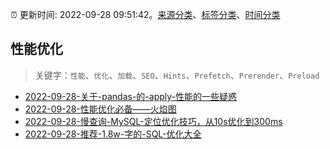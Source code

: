 :alarm_clock: 更新时间: 2022-09-28 09:51:42。[来源分类](../README.md)、[标签分类](../TAGS.md)、[时间分类](../TIMELINE.md)

## 性能优化


> 关键字：`性能`、`优化`、`加载`、`SEO`、`Hints`、`Prefetch`、`Prerender`、`Preload`



- [2022-09-28-关于-pandas-的-apply-性能的一些疑惑](https://www.v2ex.com/t/883577) 
- [2022-09-28-性能优化必备——火焰图](https://toutiao.io/k/azf7ub6) 
- [2022-09-28-慢查询-MySQL-定位优化技巧，从10s优化到300ms](https://toutiao.io/k/3re4xuy) 
- [2022-09-28-推荐-1.8w-字的-SQL-优化大全](https://toutiao.io/k/tz7p6nl) 